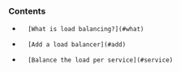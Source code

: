 <!-- usedin: [ _legacy_docker/AddOns/load-balancing.md, _maestro/AddOns/load-balancing.md, _node/addons/load-balancing.md, _rails/AddOns/load-balancing.md] -->


### Contents

*		[What is load balancing?](#what)
*		[Add a load balancer](#add)
*		[Balance the load per service](#service)

